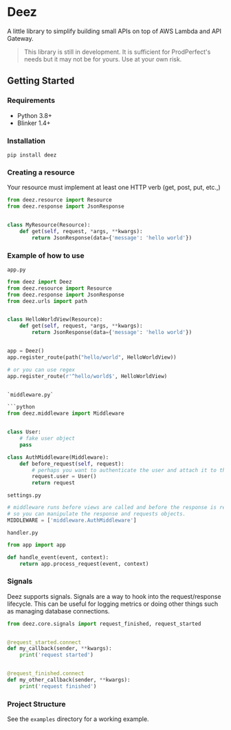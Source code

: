 # Deez

A little library to simplify building small APIs on top of AWS Lambda and API
Gateway.

> This library is still in development. It is sufficient for ProdPerfect's needs
> but it may not be for yours. Use at your own risk.

## Getting Started

### Requirements

- Python 3.8+
- Blinker 1.4+

### Installation

`pip install deez`

### Creating a resource

Your resource must implement at least one HTTP verb (get, post, put, etc.,)

```python
from deez.resource import Resource
from deez.response import JsonResponse


class MyResource(Resource):
    def get(self, request, *args, **kwargs):
        return JsonResponse(data={'message': 'hello world'})
```

### Example of how to use

`app.py`

````python
from deez import Deez
from deez.resource import Resource
from deez.response import JsonResponse
from deez.urls import path


class HelloWorldView(Resource):
    def get(self, request, *args, **kwargs):
        return JsonResponse(data={'message': 'hello world'})


app = Deez()
app.register_route(path("hello/world", HelloWorldView))

# or you can use regex
app.register_route(r'^hello/world$', HelloWorldView)


`middleware.py`

```python
from deez.middleware import Middleware


class User:
    # fake user object
    pass

class AuthMiddleware(Middleware):
    def before_request(self, request):
        # perhaps you want to authenticate the user and attach it to the request object
        request.user = User() 
        return request
````

`settings.py`

```python
# middleware runs before views are called and before the response is returned
# so you can manipulate the response and requests objects.
MIDDLEWARE = ['middleware.AuthMiddleware']
```

`handler.py`

```python
from app import app

def handle_event(event, context):
    return app.process_request(event, context)
```

### Signals

Deez supports signals. Signals are a way to hook into the request/response
lifecycle. This can be useful for logging metrics or doing other things such as
managing database connections.

```python
from deez.core.signals import request_finished, request_started


@request_started.connect
def my_callback(sender, **kwargs):
    print('request started')


@request_finished.connect
def my_other_callback(sender, **kwargs):
    print('request finished')
```

### Project Structure

See the `examples` directory for a working example.
